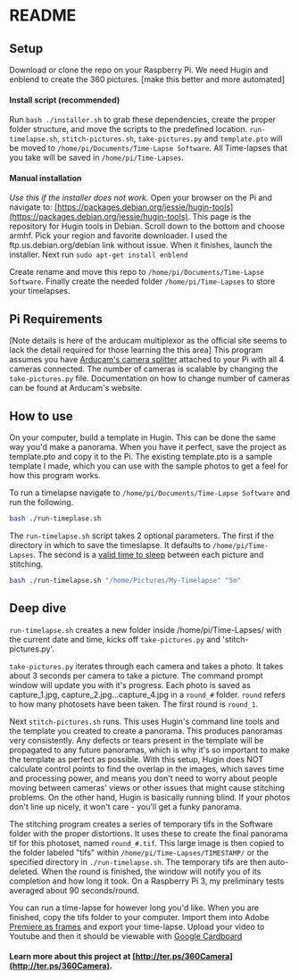 # README


## Setup
Download or clone the repo on your Raspberry Pi. We need Hugin and enblend to create the 360 pictures.
[make this better and more automated]

#### Install script (recommended)
Run `bash ./installer.sh` to grab these dependencies, create the proper folder structure, and move the scripts to the predefined location. `run-timelapse.sh`, `stitch-pictures.sh`, `take-pictures.py` and `template.pto` will be moved to `/home/pi/Documents/Time-Lapse Software`. All Time-lapses that you take will be saved in `/home/pi/Time-Lapses`. 


#### Manual installation

*Use this if  the installer does not work.*
Open your browser on the Pi and navigate to: [https://packages.debian.org/jessie/hugin-tools](https://packages.debian.org/jessie/hugin-tools). This page is the repository for Hugin tools in Debian. Scroll down to the bottom and choose armhf. Pick your region and favorite downloader. I used the ftp.us.debian.org/debian link without issue. When it finishes, launch the installer. Next run `sudo apt-get install enblend`

Create rename and move this repo to `/home/pi/Documents/Time-Lapse Software`. Finally create the needed folder `/home/pi/Time-Lapses` to store your timelapses.

## Pi Requirements
[Note details is here of the arducam multiplexor as the official site seems to lack the detail required for those learning the this area]
This program assumes you have [Arducam's camera splitter](arducam.com/multi-camera-adapter-module-raspberry-pi/) attached to your Pi with all 4 cameras connected. The number of cameras is scalable by changing the `take-pictures.py` file. Documentation on how to change number of cameras can be found at Arducam's website.

## How to use

On your computer, build a template in Hugin. This can be done the same way you'd make a panorama. When you have it perfect, save the project as template.pto and copy it to the Pi. The existing template.pto is a sample template I made, which you can use with the sample photos to get a feel for how this program works. 

To run a timelapse navigate to `/home/pi/Documents/Time-Lapse Software` and run the following.

```bash
bash ./run-timeplase.sh
```

The `run-timelapse.sh` script takes 2 optional parameters. The first if the directory in which to save the timeslapse. It defaults to `/home/pi/Time-Lapses`. The second is a [valid time to sleep](https://www.cyberciti.biz/faq/linux-unix-sleep-bash-scripting/) between each picture and stitching.

```bash
bash ./run-timelapse.sh "/home/Pictures/My-Timelapse" "5m"
```


## Deep dive

`run-timelapse.sh` creates a new folder inside /home/pi/Time-Lapses/ with the current date and time, kicks off `take-pictures.py` and 'stitch-pictures.py'. 

`take-pictures.py` iterates through each camera and takes a photo. It takes about 3 seconds per camera to take a picture. The command prompt window will update you with it's progress. Each photo is saved as capture_1.jpg, capture_2.jpg...capture_4.jpg in a `round_#` folder. `round` refers to how many photosets have been taken. The first round is `round_1`. 

Next `stitch-pictures.sh` runs. This uses Hugin's command line tools and the template you created to create a panorama. This produces panoramas very consistently. Any defects or tears present in the template will be propagated to any future panoramas, which is why it's so important to make the template as perfect as possible. With this setup, Hugin does NOT calculate control points to find the overlap in the images, which saves time and processing power, and means you don't need to worry about people moving between cameras' views or other issues that might cause stitching problems. On the other hand, Hugin is basically running blind. If your photos don't line up nicely, it won't care - you'll get a funky panorama. 

The stitching program creates a series of temporary tifs in the Software folder with the proper distortions. It uses these to create the final panorama tif for this photoset, named `round_#.tif`. This large image is then copied to the folder labeled "tifs" within `/home/pi/Time-Lapses/TIMESTAMP/` or the specified directory in `./run-timelapse.sh`. The temporary tifs are then auto-deleted. When the round is finished, the window will notify you of its completion and how long it took. On a Raspberry Pi 3, my preliminary tests averaged about 90 seconds/round.

You can run a time-lapse for however long you'd like. When you are finished, copy the tifs folder to your computer. Import them into Adobe [Premiere as frames](https://forums.creativecow.net/thread/3/980625) and export your time-lapse. Upload your video to Youtube and then it should be viewable with [Google Cardboard](https://support.google.com/youtube/answer/6239930?hl=en)



#### Learn more about this project at [http://ter.ps/360Camera](http://ter.ps/360Camera).
